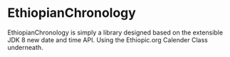 # EthiopianChronology
EthiopianChronology is simply a library designed based on the extensible JDK 8 new date and time API. Using the Ethiopic.org Calender Class underneath.

